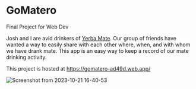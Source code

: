 # GoMatero
Final Project for Web Dev

Josh and I are avid drinkers of [Yerba Mate](https://en.wikipedia.org/wiki/Yerba_mate). Our group of friends have wanted a way to easily share with each other where, when, and with whom we have drank mate.
This app is an easy way to keep a record of our mate drinking activity.


This project is hosted at https://gomatero-ad49d.web.app/



![Screenshot from 2023-10-21 16-40-53](https://github.com/WesleyEdwards/GoMatero/assets/97990557/2448de06-9539-4554-8aca-826ae22f66bb)
